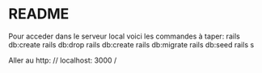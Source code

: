 # README

Pour acceder dans le serveur local
voici les commandes à taper: 
rails db:create
rails db:drop
rails db:create
rails db:migrate
rails db:seed
rails s

Aller au http: // localhost: 3000 /